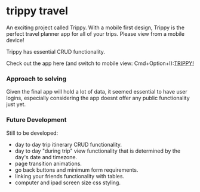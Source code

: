 # trippy travel

An exciting project called Trippy. With a mobile first design, Trippy is the perfect travel planner app for all of your trips.
Please view from a mobile device!

Trippy has essential CRUD functionality.

Check out the app here (and switch to mobile view: Cmd+Option+I):[TRIPPY!](https://trippy-travel.herokuapp.com/)

### Approach to solving
Given the final app will hold a lot of data, it seemed essential to have user logins, especially considering the app doesnt offer any public functionality just yet. 


### Future Development
Still to be developed:

- day to day trip itinerary CRUD functionality.
- day to day "during trip" view functionality that is determined by the day's date and timezone.
- page transition animations.
- go back buttons and minimum form requirements.
- linking your friends functionality with tables.
- computer and ipad screen size css styling.

















